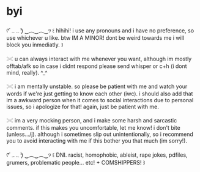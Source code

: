 
# byi
ᡣ ︠ 𓈒.  .𓈒 ︡𐑠 ‿︵‿︵‿୨ ꒰ hihihi! i use any pronouns and i have no preference, so use whichever u like. btw IM A MINOR! dont be weird towards me 
                       i will block you inmediatly. ꒱

𓏵 u can always interact with me whenever you want, although im mostly offtab/afk so in case i didnt respond please send whisper or c+h (i dont mind, really). ^_^

𓏵 i am mentally unstable. so please be patient with me and watch your words if we're just getting to know each other (iwc). i should also add that im a 
  awkward person when it comes to social interactions due to personal issues, so i apologize for that! again, just be patient with me.

𓏵 im a very mocking person, and i make some harsh and sarcastic comments. if this makes you uncomfortable, let me know! i don't bite 
  (unless.../j). 
  although i sometimes slip out unintentionally, so i recommend you to avoid interacting with me if this bother you that much (im sorry!).

  ᡣ ︠ 𓈒. .𓈒 ︡𐑠 ‿︵‿︵‿୨ ꒰ DNI. racist, homophobic, ableist, rape jokes, pdfiles, grumers, problematic people... etc! + COMSHIPPERS! ꒱
